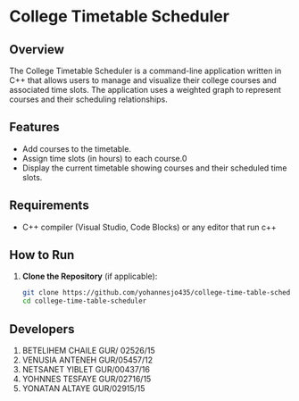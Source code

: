 # College Timetable Scheduler


## Overview
The College Timetable Scheduler is a command-line application written in C++ that allows users to manage and visualize their college courses and associated time slots. The application uses a weighted graph to represent courses and their scheduling relationships.

## Features
- Add courses to the timetable.
- Assign time slots (in hours) to each course.0
- Display the current timetable showing courses and their scheduled time slots.

## Requirements
- C++ compiler (Visual Studio, Code Blocks) or any editor that run c++

## How to Run
1. **Clone the Repository** (if applicable):
   ```bash
   git clone https://github.com/yohannesjo435/college-time-table-scheduler-CLI-.git
   cd college-time-table-scheduler

## Developers

   1. BETELIHEM CHAILE GUR/ 02526/15
   2. VENUSIA ANTENEH GUR/05457/12
   3. NETSANET YIBLET GUR/00437/16
   4. YOHNNES TESFAYE GUR/02716/15
   5. YONATAN ALTAYE GUR/02915/15